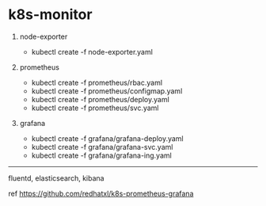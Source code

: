 # k8s-monitor

1. node-exporter
   * kubectl create -f node-exporter.yaml

2. prometheus
   * kubectl create -f prometheus/rbac.yaml
   * kubectl create -f prometheus/configmap.yaml
   * kubectl create -f prometheus/deploy.yaml
   * kubectl create -f prometheus/svc.yaml

3. grafana
   * kubectl create -f grafana/grafana-deploy.yaml
   * kubectl create -f grafana/grafana-svc.yaml
   * kubectl create -f grafana/grafana-ing.yaml

---
fluentd, elasticsearch, kibana

ref
https://github.com/redhatxl/k8s-prometheus-grafana
